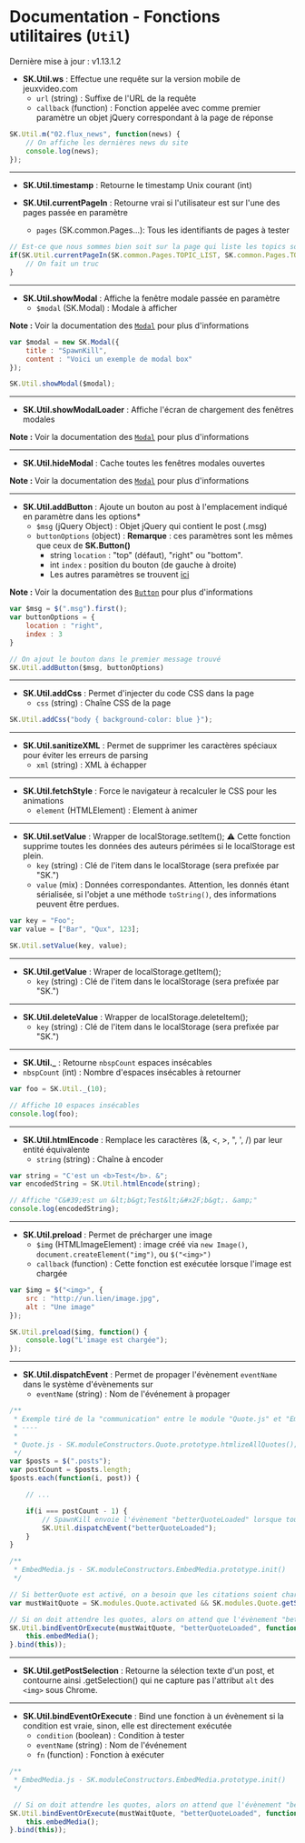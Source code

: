 Documentation - Fonctions utilitaires (`Util`)
==============================================

Dernière mise à jour : v1.13.1.2

* **SK.Util.ws** : Effectue une requête sur la version mobile de jeuxvideo.com
    * `url` (string) : Suffixe de l'URL de la requête
    * `callback` (function) : Fonction appelée avec comme premier paramètre un objet jQuery correspondant à la page de réponse

```javascript
SK.Util.m("02.flux_news", function(news) {
    // On affiche les dernières news du site
    console.log(news);
});
```

----

* **SK.Util.timestamp** : Retourne le timestamp Unix courant (int)


* **SK.Util.currentPageIn**  : Retourne vrai si l'utilisateur est sur l'une des pages passée en paramètre
    * `pages` (SK.common.Pages...): Tous les identifiants de pages à tester

```javascript
// Est-ce que nous sommes bien soit sur la page qui liste les topics soit sur la page de réponse ?
if(SK.Util.currentPageIn(SK.common.Pages.TOPIC_LIST, SK.common.Pages.TOPIC_RESPONSE)) {
    // On fait un truc
}
```

----

* **SK.Util.showModal**  : Affiche la fenêtre modale passée en paramètre
    * `$modal` (SK.Modal) : Modale à afficher

**Note :** Voir la documentation des [`Modal`](https://github.com/dorian-marchal/spawnkill/blob/master/documentation/Modal.md) pour plus d'informations

```javascript
var $modal = new SK.Modal({
    title : "SpawnKill",
    content : "Voici un exemple de modal box"
});

SK.Util.showModal($modal);
```

----

* **SK.Util.showModalLoader** : Affiche l'écran de chargement des fenêtres modales

**Note :** Voir la documentation des [`Modal`](https://github.com/dorian-marchal/spawnkill/blob/master/documentation/Modal.md) pour plus d'informations

----

* **SK.Util.hideModal** : Cache toutes les fenêtres modales ouvertes

**Note :** Voir la documentation des [`Modal`](https://github.com/dorian-marchal/spawnkill/blob/master/documentation/Modal.md) pour plus d'informations

----

* **SK.Util.addButton** : Ajoute un bouton au post à l'emplacement indiqué en paramètre dans les options*
    * `$msg` (jQuery Object) : Objet jQuery qui contient le post (.msg)
    * `buttonOptions` (object) : **Remarque** : ces paramètres sont les mêmes que ceux de **SK.Button()**
        * string `location` : "top" (défaut), "right" ou "bottom".
        * int `index` : position du bouton (de gauche à droite)
        * Les autres paramètres se trouvent [ici](http://un.lien)

**Note :** Voir la documentation des [`Button`](https://github.com/dorian-marchal/spawnkill/blob/master/documentation/Button.md) pour plus d'informations

```javascript
var $msg = $(".msg").first();
var buttonOptions = {
    location : "right",
    index : 3
}

// On ajout le bouton dans le premier message trouvé
SK.Util.addButton($msg, buttonOptions)
```

----

* **SK.Util.addCss** : Permet d'injecter du code CSS dans la page
	* `css` (string) : Chaîne CSS de la page

```javascript
SK.Util.addCss("body { background-color: blue }");
```

----

* **SK.Util.sanitizeXML** : Permet de supprimer les caractères spéciaux pour éviter les erreurs de parsing
	* `xml` (string) : XML à échapper

----

* **SK.Util.fetchStyle** : Force le navigateur à recalculer le CSS pour les animations
	* `element` (HTMLElement) : Element à animer

----

* **SK.Util.setValue** : Wrapper de localStorage.setItem(); :warning: Cette fonction supprime toutes les données des auteurs périmées si le localStorage est plein.
	* `key` (string) : Clé de l'item dans le localStorage (sera prefixée par "SK.")
	* `value` (mix) : Données correspondantes. Attention, les donnés étant sérialisée, si l'objet a une méthode `toString()`, des informations peuvent être perdues.

```javascript
var key = "Foo";
var value = ["Bar", "Qux", 123];

SK.Util.setValue(key, value);
```

----

* **SK.Util.getValue** : Wraper de localStorage.getItem();
	* `key` (string) : Clé de l'item dans le localStorage (sera prefixée par "SK.")

----

* **SK.Util.deleteValue** : Wrapper de localStorage.deleteItem();
	* `key` (string) : Clé de l'item dans le localStorage (sera prefixée par "SK.")

----

* **SK.Util._** : Retourne `nbspCount` espaces insécables
 * `nbspCount` (int) : Nombre d'espaces insécables à retourner

```javascript
var foo = SK.Util._(10);

// Affiche 10 espaces insécables
console.log(foo);
```

----

* **SK.Util.htmlEncode** : Remplace les caractères (&, <, >, ", ', /) par leur entité équivalente
	* `string` (string) : Chaîne à encoder

```javascript
var string = "C'est un <b>Test</b>. &";
var encodedString = SK.Util.htmlEncode(string);

// Affiche "C&#39;est un &lt;b&gt;Test&lt;&#x2F;b&gt;. &amp;"
console.log(encodedString);
```

----

* **SK.Util.preload** : Permet de précharger une image
    * `$img` (HTMLImageElement) : image créé via `new Image()`, `document.createElement("img")`, ou `$("<img>")`
    * `callback` (function) : Cette fonction est exécutée lorsque l'image est chargée

```javascript
var $img = $("<img>", {
    src : "http://un.lien/image.jpg",
    alt : "Une image"
});

SK.Util.preload($img, function() {
    console.log("L'image est chargée");
});
```

----

* **SK.Util.dispatchEvent** : Permet de propager l'évènement `eventName` dans le système d'évènements sur <body>
	* `eventName` (string) : Nom de l'événement à propager

```javascript
/**
 * Exemple tiré de la "communication" entre le module "Quote.js" et "EmbedMedia.js"
 * ----
 *
 * Quote.js - SK.moduleConstructors.Quote.prototype.htmlizeAllQuotes();
 */
var $posts = $(".posts");
var postCount = $posts.length;
$posts.each(function(i, post)) {

    // ...

    if(i === postCount - 1) {
        // SpawnKill envoie l'évènement "betterQuoteLoaded" lorsque toutes les quotes ont été "htmlisées"
        SK.Util.dispatchEvent("betterQuoteLoaded");
    }
}

/**
 * EmbedMedia.js - SK.moduleConstructors.EmbedMedia.prototype.init()
 */

// Si betterQuote est activé, on a besoin que les citations soient chargées pour calculer la taille des vidéos
var mustWaitQuote = SK.modules.Quote.activated && SK.modules.Quote.getSetting("betterQuote");

// Si on doit attendre les quotes, alors on attend que l'évènement "betterQuoteLoaded" soit envoyé, sinon on éxecute directement la fonction callback
SK.Util.bindEventOrExecute(mustWaitQuote, "betterQuoteLoaded", function() {
    this.embedMedia();
}.bind(this));

```

----

* **SK.Util.getPostSelection** : Retourne la sélection texte d'un post, et contourne ainsi .getSelection() qui ne capture pas l'attribut `alt` des `<img>` sous Chrome.

----

* **SK.Util.bindEventOrExecute** : Bind une fonction à un évènement si la condition est vraie, sinon, elle est directement exécutée
	* `condition` (boolean) : Condition à tester
	* `eventName` (string) : Nom de l'événement
	* `fn` (function) : Fonction à exécuter

```javascript
/**
 * EmbedMedia.js - SK.moduleConstructors.EmbedMedia.prototype.init()
 */

 // Si on doit attendre les quotes, alors on attend que l'évènement "betterQuoteLoaded" soit envoyé, sinon on éxecute directement la fonction callback
SK.Util.bindEventOrExecute(mustWaitQuote, "betterQuoteLoaded", function() {
    this.embedMedia();
}.bind(this));
```
